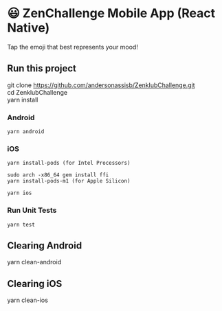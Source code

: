 # 😃 ZenChallenge Mobile App (React Native)

Tap the emoji that best represents your mood!

## Run this project
  git clone https://github.com/andersonassisb/ZenklubChallenge.git <br />
  cd ZenklubChallenge <br />
  yarn install <br />

  ### Android
    yarn android

  ### iOS 
    yarn install-pods (for Intel Processors)
    
    sudo arch -x86_64 gem install ffi
    yarn install-pods-m1 (for Apple Silicon)
    
    yarn ios

  ### Run Unit Tests 
    yarn test

## Clearing Android
  yarn clean-android

## Clearing iOS
  yarn clean-ios
